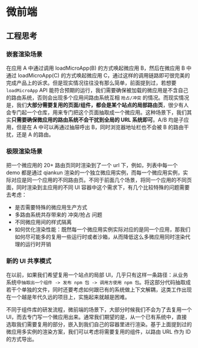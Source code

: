 # 微前端

## 工程思考

### 嵌套渲染场景

在应用 A 中通过调用 loadMicroApp(B) 的方式唤起微应用 B，然后在微应用 B 中通过 loadMicroApp(C) 的方式唤起微应用 C，通过这样的调用链路即可很完美的完成产品上的诉求。但是现实情况往往没有那么简单，前面提到过，若想要 `loadMicroApp` API 能符合预期的运行，我们需要确保被加载的微应用是不含自己的路由系统，否则会出现多个应用间路由系统互相 `抢占/冲突` 的情况。而现实情况是，我们**大部分需要复用的页面/组件，都会是某个站点的局部路由页**，很少有人会专门起一个仓库，用来专门把这个页面抽取成一个微应用。这种场景下，我们其实**只需要确保微应用的路由系统不会干扰到全局的 URL 系统即可**。A/B 均是子应用，但是在 A 中可以再通过抽屉呼出 B，同时浏览器地址栏也不会被 B 的路由干扰，还是 A 的路由。

### 极限渲染场景

把一个微应用的 20+ 路由页同时渲染到了一个 url 下，例如，列表中每一个 demo 都是通过 qiankun 渲染的一个独立微应用实例，而每一个微应用实例，实际对应是同一个应用的不同路由页。不同于前面几个场景，将同一个应用的不同页面，同时渲染到主应用的不同 UI 容器中这个需求下，有几个比较特殊的问题需要去考虑：

- 是否需要特殊的微应用生产方式
- 多路由系统共存带来的 冲突/抢占 问题
- 不同微应用间的样式隔离
- 如何优化渲染性能：既然每一个微应用实例实际对应的是同一个应用，那我们如何尽可能多的复用一些运行时或者沙箱，从而降低这么多微应用同时渲染代理的运行时开销

### 新的 UI 共享模式

在以前，如果我们希望复用一个站点的局部 UI，几乎只有这样一条路径：从业务系统中`抽取出一个组件 -> 发布 npm 包 -> 调用方使用 npm 包`。将这部分代码抽取成若干个单独的文件，同时还要考虑如何跟已有的系统做上下文解耦，这类工作出现在一个越是年代久远的项目上，实施起来就越是困难。

不同于组件库的研发流程，微前端的场景下，大部分时候我们不会为了去复用一个 UI，而去专门写一个微应用出来。通常我们期望的是，从一个已有系统中，直接选取我们需要复用的部分，嵌入到我们自己的容器里进行渲染。基于上面提到过的微应用多实例的渲染方案，我们可以考虑将需要复用的组件，以路由 URL 作为 ID 的方式导出。
